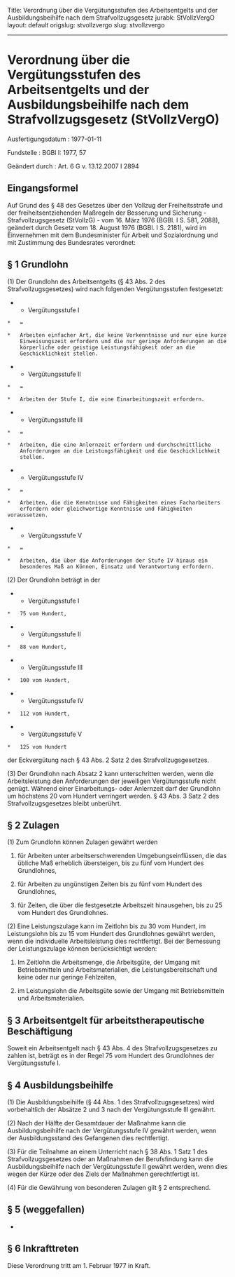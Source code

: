 Title: Verordnung über die Vergütungsstufen des Arbeitsentgelts und der Ausbildungsbeihilfe
  nach dem Strafvollzugsgesetz
jurabk: StVollzVergO
layout: default
origslug: stvollzvergo
slug: stvollzvergo

---

# Verordnung über die Vergütungsstufen des Arbeitsentgelts und der Ausbildungsbeihilfe nach dem Strafvollzugsgesetz (StVollzVergO)

Ausfertigungsdatum
:   1977-01-11

Fundstelle
:   BGBl I: 1977, 57

Geändert durch
:   Art. 6 G v. 13.12.2007 I 2894


## Eingangsformel

Auf Grund des § 48 des Gesetzes über den Vollzug der Freiheitsstrafe
und der freiheitsentziehenden Maßregeln der Besserung und Sicherung -
Strafvollzugsgesetz (StVollzG) - vom 16. März 1976 (BGBl. I S. 581,
2088), geändert durch Gesetz vom 18. August 1976 (BGBl. I S. 2181),
wird im Einvernehmen mit dem Bundesminister für Arbeit und
Sozialordnung und mit Zustimmung des Bundesrates verordnet:


## § 1 Grundlohn

(1) Der Grundlohn des Arbeitsentgelts (§ 43 Abs. 2 des
Strafvollzugsgesetzes) wird nach folgenden Vergütungsstufen
festgesetzt:

*    *   Vergütungsstufe I

    *   =

    *   Arbeiten einfacher Art, die keine Vorkenntnisse und nur eine kurze
        Einweisungszeit erfordern und die nur geringe Anforderungen an die
        körperliche oder geistige Leistungsfähigkeit oder an die
        Geschicklichkeit stellen.


*    *   Vergütungsstufe II

    *   =

    *   Arbeiten der Stufe I, die eine Einarbeitungszeit erfordern.


*    *   Vergütungsstufe III

    *   =

    *   Arbeiten, die eine Anlernzeit erfordern und durchschnittliche
        Anforderungen an die Leistungsfähigkeit und die Geschicklichkeit
        stellen.


*    *   Vergütungsstufe IV

    *   =

    *   Arbeiten, die die Kenntnisse und Fähigkeiten eines Facharbeiters
        erfordern oder gleichwertige Kenntnisse und Fähigkeiten voraussetzen.


*    *   Vergütungsstufe V

    *   =

    *   Arbeiten, die über die Anforderungen der Stufe IV hinaus ein
        besonderes Maß an Können, Einsatz und Verantwortung erfordern.




(2) Der Grundlohn beträgt in der

*    *   Vergütungsstufe I

    *   75 vom Hundert,


*    *   Vergütungsstufe II

    *   88 vom Hundert,


*    *   Vergütungsstufe III

    *   100 vom Hundert,


*    *   Vergütungsstufe IV

    *   112 vom Hundert,


*    *   Vergütungsstufe V

    *   125 vom Hundert



der Eckvergütung nach § 43 Abs. 2 Satz 2 des Strafvollzugsgesetzes.

(3) Der Grundlohn nach Absatz 2 kann unterschritten werden, wenn die
Arbeitsleistung den Anforderungen der jeweiligen Vergütungsstufe nicht
genügt. Während einer Einarbeitungs- oder Anlernzeit darf der
Grundlohn um höchstens 20 vom Hundert verringert werden. § 43 Abs. 3
Satz 2 des Strafvollzugsgesetzes bleibt unberührt.


## § 2 Zulagen

(1) Zum Grundlohn können Zulagen gewährt werden

1.  für Arbeiten unter arbeitserschwerenden Umgebungseinflüssen, die das
    übliche Maß erheblich übersteigen, bis zu fünf vom Hundert des
    Grundlohnes,


2.  für Arbeiten zu ungünstigen Zeiten bis zu fünf vom Hundert des
    Grundlohnes,


3.  für Zeiten, die über die festgesetzte Arbeitszeit hinausgehen, bis zu
    25 vom Hundert des Grundlohnes.




(2) Eine Leistungszulage kann im Zeitlohn bis zu 30 vom Hundert, im
Leistungslohn bis zu 15 vom Hundert des Grundlohnes gewährt werden,
wenn die individuelle Arbeitsleistung dies rechtfertigt. Bei der
Bemessung der Leistungszulage können berücksichtigt werden:

1.  Im Zeitlohn die Arbeitsmenge, die Arbeitsgüte, der Umgang mit
    Betriebsmitteln und Arbeitsmaterialien, die Leistungsbereitschaft und
    keine oder nur geringe Fehlzeiten,


2.  im Leistungslohn die Arbeitsgüte sowie der Umgang mit Betriebsmitteln
    und Arbeitsmaterialien.





## § 3 Arbeitsentgelt für arbeitstherapeutische Beschäftigung

Soweit ein Arbeitsentgelt nach § 43 Abs. 4 des Strafvollzugsgesetzes
zu zahlen ist, beträgt es in der Regel 75 vom Hundert des Grundlohnes
der Vergütungsstufe I.


## § 4 Ausbildungsbeihilfe

(1) Die Ausbildungsbeihilfe (§ 44 Abs. 1 des Strafvollzugsgesetzes)
wird vorbehaltlich der Absätze 2 und 3 nach der Vergütungsstufe III
gewährt.

(2) Nach der Hälfte der Gesamtdauer der Maßnahme kann die
Ausbildungsbeihilfe nach der Vergütungsstufe IV gewährt werden, wenn
der Ausbildungsstand des Gefangenen dies rechtfertigt.

(3) Für die Teilnahme an einem Unterricht nach § 38 Abs. 1 Satz 1 des
Strafvollzugsgesetzes oder an Maßnahmen der Berufsfindung kann die
Ausbildungsbeihilfe nach der Vergütungsstufe II gewährt werden, wenn
dies wegen der Kürze oder des Ziels der Maßnahmen gerechtfertigt ist.

(4) Für die Gewährung von besonderen Zulagen gilt § 2 entsprechend.


## § 5 (weggefallen)

-


## § 6 Inkrafttreten

Diese Verordnung tritt am 1. Februar 1977 in Kraft.

